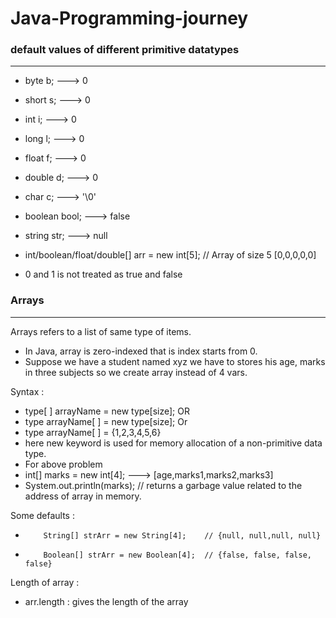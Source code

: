 # Java-Programming-journey
### default values of different primitive datatypes
---
-    byte b;      ---> 0
-    short s;     ---> 0
-    int i;       ---> 0
-    long l;      ---> 0
-    float f;     ---> 0
-    double d;    ---> 0
-    char c;      ---> '\0'
-    boolean bool;     ---> false
-    string str;       ---> null
-    int/boolean/float/double[] arr = new int[5]; // Array of size 5 [0,0,0,0,0]

-   0 and 1 is not treated as true and false

### Arrays 
---
Arrays refers to a list of same type of items.
- In Java, array is zero-indexed that is index starts from 0.
- Suppose we have a student named xyz we have to stores his age, marks in three subjects so we create array instead of 4 vars.

Syntax : 
- type[ ] arrayName = new type[size];   OR  
- type arrayName[ ] = new type[size];  Or
- type arrayName[ ] = {1,2,3,4,5,6}
-  here new keyword is used for memory allocation of a non-primitive data type.
- For above problem 
-   int[] marks = new int[4];  --->  [age,marks1,marks2,marks3]
- System.out.println(marks);   // returns a garbage value related to the address of array in memory.

Some defaults :
-         String[] strArr = new String[4];    // {null, null,null, null}
-         Boolean[] strArr = new Boolean[4];  // {false, false, false, false}

Length of array :
- arr.length : gives the length of the array 

